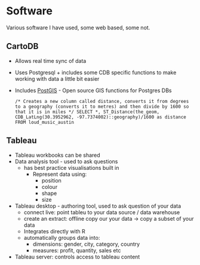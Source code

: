# Software
Various software I have used, some web based, some not.

## CartoDB
- Allows real time sync of data
- Uses Postgresql + includes some CDB specific functions to make working with data a little bit easier
- Includes [PostGIS](http://postgis.net/) - Open source GIS functions for Postgres DBs

  `/* Creates a new column called distance, converts it from degrees to a geography (converts it to metres) and then divide by 1600 so that it is in miles */
   SELECT *, ST_Distance(the_geom, CDB_LatLng(30.3952962, -97.7374002)::geography)/1600 as distance
   FROM loud_music_austin`

## Tableau
 * Tableau workbooks can be shared
 * Data analysis tool - used to ask questions
   - has best practice visualisations built in
     * Represent data using:
       - position
       - colour
       - shape
       - size
 * Tableau desktop - authoring tool, used to ask question of your data
   - connect live: point tableu to your data source / data warehouse
   - create an extract: offline copy our your data -> copy a subset of your data
   - Integrates directly with R
   - automatically groups data into:
     * dimensions: gender, city, category, country
     * measures: profit, quantity, sales etc
 * Tableau server: controls access to tableau content
